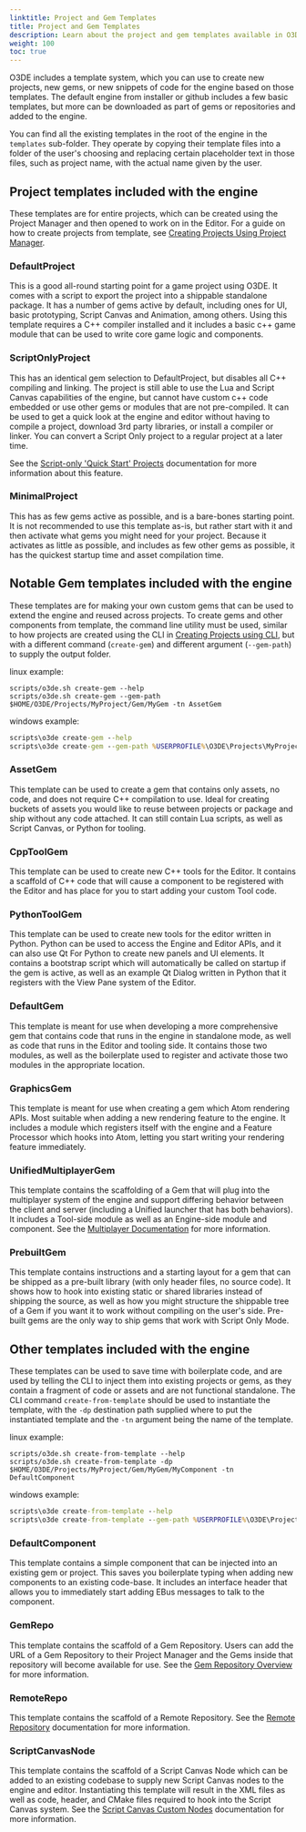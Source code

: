 ```yaml
---
linktitle: Project and Gem Templates
title: Project and Gem Templates
description: Learn about the project and gem templates available in O3DE
weight: 100
toc: true
---
```


O3DE includes a template system, which you can use to create new projects, new gems, or new snippets of code for the engine based on those templates.  The default engine from installer or github includes a few basic templates, but more can be downloaded as part of gems or repositories and added to the engine.

You can find all the existing templates in the root of the engine in the `templates` sub-folder.  They operate by copying their template files into a folder of the user's choosing and replacing certain placeholder text in those files, such as project name, with the actual name given by the user.

## Project templates included with the engine
These templates are for entire projects, which can be created using the Project Manager and then opened to work on in the Editor.
For a guide on how to create projects from template, see [Creating Projects Using Project Manager](/docs/welcome-guide/create/creating-projects-using-project-manager). 

### DefaultProject
This is a good all-round starting point for a game project using O3DE.  It comes with a script to export the project into a shippable standalone package.  It has a number of gems active by default, including ones for UI, basic prototyping, Script Canvas and Animation, among others.  Using this template requires a C++ compiler installed and it includes a basic c++ game module that can be used to write core game logic and components.

### ScriptOnlyProject
This has an identical gem selection to DefaultProject, but disables all C++ compiling and linking.  The project is still able to use the Lua and Script Canvas capabilities of the engine, but cannot have custom c++ code embedded or use other gems or modules that are not pre-compiled.  It can be used to get a quick look at the engine and editor without having to compile a project, download 3rd party libraries, or install a compiler or linker.   You can convert a Script Only project to a regular project at a later time. 

See the [Script-only 'Quick Start' Projects](/docs/user-guide/build/script-only-projects.md) documentation for more information about this feature.

### MinimalProject
This has as few gems active as possible, and is a bare-bones starting point.  It is not recommended to use this template as-is, but rather start with it and then activate what gems you might need for your project.   Because it activates as little as possible, and includes as few other gems as possible, it has the quickest startup time and asset compilation time.

## Notable Gem templates included with the engine
These templates are for making your own custom gems that can be used to extend the engine and reused across projects.
To create gems and other components from template, the command line utility must be used, similar to how projects are created using the CLI in [Creating Projects using CLI](/docs/welcome-guide/create/creating-projects-using-cli), but with a different command (`create-gem`) and different argument (`--gem-path`) to supply the output folder.

linux example:
```shell
scripts/o3de.sh create-gem --help
scripts/o3de.sh create-gem --gem-path $HOME/O3DE/Projects/MyProject/Gem/MyGem -tn AssetGem
```

windows example:
```cmd
scripts\o3de create-gem --help
scripts\o3de create-gem --gem-path %USERPROFILE%\O3DE\Projects\MyProject\Gem\MyGem -tn AssetGem
```

### AssetGem
This template can be used to create a gem that contains only assets, no code, and does not require C++ compilation to use.  Ideal for creating buckets of assets you would like to reuse between projects or package and ship without any code attached.  It can still contain Lua scripts, as well as Script Canvas, or Python for tooling.

### CppToolGem
This template can be used to create new C++ tools for the Editor.  It contains a scaffold of C++ code that will cause a component to be registered with the Editor and has place for you to start adding your custom Tool code.

### PythonToolGem
This template can be used to create new tools for the editor written in Python.  Python can be used to access the Engine and Editor APIs, and it can also use Qt For Python to create new panels and UI elements.  It contains a bootstrap script which will automatically be called on startup if the gem is active, as well as an example Qt Dialog written in Python that it registers with the View Pane system of the Editor.

### DefaultGem
This template is meant for use when developing a more comprehensive gem that contains code that runs in the engine in standalone mode, as well as code that runs in the Editor and tooling side.  It contains those two modules, as well as the boilerplate used to register and activate those two modules in the appropriate location. 

### GraphicsGem
This template is meant for use when creating a gem which Atom rendering APIs.  Most suitable when adding a new rendering feature to the engine.  It includes a module which registers itself with the engine and a Feature Processor which hooks into Atom, letting you start writing your rendering feature immediately.

### UnifiedMultiplayerGem
This template contains the scaffolding of a Gem that will plug into the multiplayer system of the engine and support differing behavior between the client and server (including a Unified launcher that has both behaviors). It includes a Tool-side module as well as an Engine-side module and component.  See the [Multiplayer Documentation](/docs/user-guide/networking/multiplayer) for more information.

### PrebuiltGem
This template contains instructions and a starting layout for a gem that can be shipped as a pre-built library (with only header files, no source code).  It shows how to hook into existing static or shared libraries instead of shipping the source, as well as how you might structure the shippable tree of a Gem if you want it to work without compiling on the user's side.  Pre-built gems are the only way to ship gems that work with Script Only Mode.

## Other templates included with the engine
These templates can be used to save time with boilerplate code, and are used by telling the CLI to inject them into existing projects or gems, as they contain a fragment of code or assets and are not functional standalone.  The CLI command `create-from-template` should be used to instantiate the template, with the `-dp` destination path supplied where to put the instantiated template and the `-tn` argument being the name of the template.

linux example:
```shell
scripts/o3de.sh create-from-template --help
scripts/o3de.sh create-from-template -dp $HOME/O3DE/Projects/MyProject/Gem/MyGem/MyComponent -tn DefaultComponent
```

windows example:
```cmd
scripts\o3de create-from-template --help
scripts\o3de create-from-template --gem-path %USERPROFILE%\O3DE\Projects\MyProject\Gem\MyComponent -tn DefaultComponent
```

### DefaultComponent
This template contains a simple component that can be injected into an existing gem or project.  This saves you boilerplate typing when adding new components to an existing code-base. It includes an interface header that allows you to immediately start adding EBus messages to talk to the component.

### GemRepo
This template contains the scaffold of a Gem Repository.  Users can add the URL of a Gem Repository to their Project Manager and the Gems inside that repository will become available for use.  See the [Gem Repository Overview](/docs/user-guide/gems/repositories/overview) for more information.

### RemoteRepo
This template contains the scaffold of a Remote Repository.  See the [Remote Repository](/docs/learning-guide/tutorials/remote-repositories/create-remote-repository) documentation for more information.

### ScriptCanvasNode
This template contains the scaffold of a Script Canvas Node which can be added to an existing codebase to supply new Script Canvas nodes to the engine and editor.  Instantiating this template will result in the XML files as well as code, header, and CMake files required to hook into the Script Canvas system.  See the [Script Canvas Custom Nodes](/docs/user-guide/scripting/script-canvas/programmer-guide/custom-nodes/_index.md) documentation for more information.


